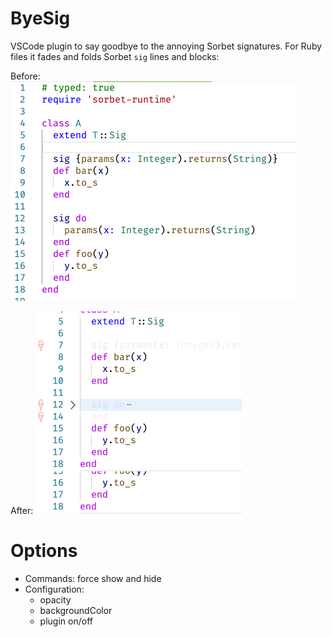 # ByeSig

VSCode plugin to say goodbye to the annoying Sorbet signatures.
For Ruby files it fades and folds Sorbet `sig` lines and blocks:

Before:
![Screenshot before](misc/screenshot-before.png)

After:
![Screenshot after](misc/screenshot-after.png)

# Options

- Commands: force show and hide
- Configuration:
  - opacity
  - backgroundColor
  - plugin on/off
